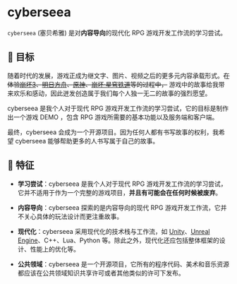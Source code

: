 # cyberseea

`cyberseea` (塞贝希雅) 是对**内容导向**的现代化 RPG 游戏开发工作流的学习尝试。

## 🎯 目标

随着时代的发展，游戏正成为继文字、图片、视频之后的更多元内容承载形式。~~在体验[崩坏3]()、[明日方舟]()、[原神]()、[崩坏·星穹铁道]()等的过程中，~~ 游戏中的故事给我带来欢乐和感动，因此迸发创造属于我们每个人独一无二的故事的强烈愿望。

cyberseea 是我个人对于现代 RPG 游戏开发工作流的学习尝试，它的目标是制作出一个游戏 DEMO ，包含 RPG 游戏所需要的基本功能以及服务端和客户端。

最终，cyberseea 会成为一个开源项目。因为任何人都有书写故事的权利，我希望 cyberseea 能够帮助更多的人书写属于自己的故事。

## 🌟 特征

- **学习尝试**：cyberseea 是我个人对于现代 RPG 游戏开发工作流的学习尝试，它并不适用于作为一个完整的游戏项目，**并且有可能会在任何时候被废弃**。

- **内容导向**：cyberseea 探索的是内容导向的现代 RPG 游戏开发工作流，它并不关心具体的玩法设计而更注重故事。

- **现代化**：cyberseea 采用现代化的技术栈与工作流，如 [Unity]()、[Unreal Engine]()、C++、Lua、Python 等。除此之外，现代化还应包括整体框架的设计、性能上的优化等。

- **公共领域**：cyberseea 是一个开源项目，它所有的程序代码、美术和音乐资源都应该在公共领域知识共享许可或者其他类似的许可下发布。